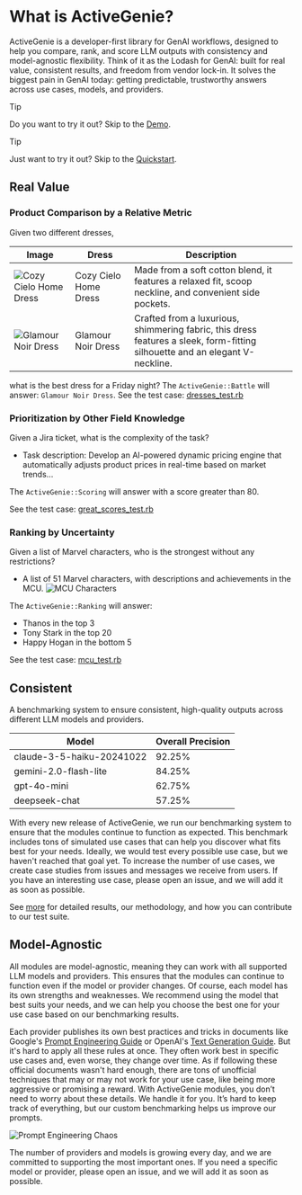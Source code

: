 # What is ActiveGenie?
ActiveGenie is a developer-first library for GenAI workflows, designed to help you compare, rank, and score LLM outputs with consistency and model-agnostic flexibility. Think of it as the Lodash for GenAI: built for real value, consistent results, and freedom from vendor lock-in. It solves the biggest pain in GenAI today: getting predictable, trustworthy answers across use cases, models, and providers.


> [!TIP]
> Do you want to try it out? Skip to the [Demo](https://app.activegenie.ai).

> [!TIP]
> Just want to try it out? Skip to the [Quickstart](/introduction/quickstart).

## Real Value

### Product Comparison by a Relative Metric
Given two different dresses,

| Image | Dress | Description |
|-------|-------------|-------|
| ![Cozy Cielo Home Dress](/assets/cozy-cielo-home-dress.webp) | Cozy Cielo Home Dress | Made from a soft cotton blend, it features a relaxed fit, scoop neckline, and convenient side pockets. |
| ![Glamour Noir Dress](/assets/glamour-noir-dress.webp) | Glamour Noir Dress | Crafted from a luxurious, shimmering fabric, this dress features a sleek, form-fitting silhouette and an elegant V-neckline. |

what is the best dress for a Friday night? The `ActiveGenie::Battle` will answer: `Glamour Noir Dress`.
See the test case: [dresses_test.rb](https://github.com/Roriz/active_genie/blob/main/benchmark/test_cases/battle/generalist_test.rb#L30)


### Prioritization by Other Field Knowledge
Given a Jira ticket, what is the complexity of the task?
- Task description: Develop an AI-powered dynamic pricing engine that automatically adjusts product prices in real-time based on market trends...

The `ActiveGenie::Scoring` will answer with a score greater than 80.

See the test case: [great_scores_test.rb](https://github.com/Roriz/active_genie/blob/main/benchmark/test_cases/scoring/great_scores_test.rb#L60)

### Ranking by Uncertainty
Given a list of Marvel characters, who is the strongest without any restrictions?
- A list of 51 Marvel characters, with descriptions and achievements in the MCU.
![MCU Characters](/assets/mcu-characters.webp)

The `ActiveGenie::Ranking` will answer:
- Thanos in the top 3
- Tony Stark in the top 20
- Happy Hogan in the bottom 5

See the test case: [mcu_test.rb](https://github.com/Roriz/active_genie/blob/main/benchmark/test_cases/ranking/mcu_test.rb#L8)


## Consistent

A benchmarking system to ensure consistent, high-quality outputs across different LLM models and providers.

| Model | Overall Precision |
|-------|-------------------|
| claude-3-5-haiku-20241022 | 92.25% |
| gemini-2.0-flash-lite | 84.25% |
| gpt-4o-mini | 62.75% |
| deepseek-chat | 57.25% |

With every new release of ActiveGenie, we run our benchmarking system to ensure that the modules continue to function as expected. This benchmark includes tons of simulated use cases that can help you discover what fits best for your needs. Ideally, we would test every possible use case, but we haven't reached that goal yet. To increase the number of use cases, we create case studies from issues and messages we receive from users. If you have an interesting use case, please open an issue, and we will add it as soon as possible.

See [more](/benchmark/latest) for detailed results, our methodology, and how you can contribute to our test suite.

## Model-Agnostic

All modules are model-agnostic, meaning they can work with all supported LLM models and providers. This ensures that the modules can continue to function even if the model or provider changes. Of course, each model has its own strengths and weaknesses. We recommend using the model that best suits your needs, and we can help you choose the best one for your use case based on our benchmarking results.

Each provider publishes its own best practices and tricks in documents like Google's [Prompt Engineering Guide](https://www.kaggle.com/whitepaper-prompt-engineering) or OpenAI's [Text Generation Guide](https://platform.openai.com/docs/guides/text). But it's hard to apply all these rules at once. They often work best in specific use cases and, even worse, they change over time. As if following these official documents wasn't hard enough, there are tons of unofficial techniques that may or may not work for your use case, like being more aggressive or promising a reward. With ActiveGenie modules, you don’t need to worry about these details. We handle it for you. It’s hard to keep track of everything, but our custom benchmarking helps us improve our prompts.

![Prompt Engineering Chaos](/assets/chaos-ai.webp)

The number of providers and models is growing every day, and we are committed to supporting the most important ones. If you need a specific model or provider, please open an issue, and we will add it as soon as possible.
